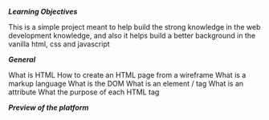 ***Learning Objectives***

This is a simple project meant to help build the strong knowledge in the web development knowledge, and also it helps build a better background in the vanilla html, css and javascript

***General***

 What is HTML
 How to create an HTML page from a wireframe
 What is a markup language
 What is the DOM
 What is an element / tag
 What is an attribute
 What the purpose of each HTML tag

***Preview of the platform***


